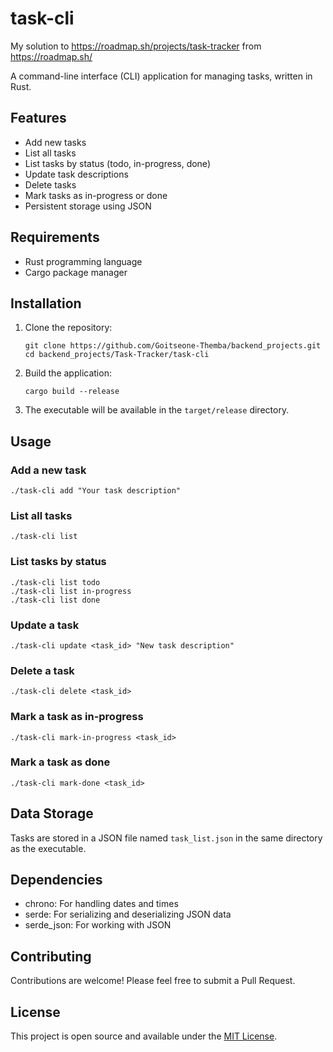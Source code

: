 # task-cli

My solution to https://roadmap.sh/projects/task-tracker from https://roadmap.sh/

A command-line interface (CLI) application for managing tasks, written in Rust.

## Features

- Add new tasks
- List all tasks
- List tasks by status (todo, in-progress, done)
- Update task descriptions
- Delete tasks
- Mark tasks as in-progress or done
- Persistent storage using JSON

## Requirements

- Rust programming language
- Cargo package manager

## Installation

1. Clone the repository:
   ```
   git clone https://github.com/Goitseone-Themba/backend_projects.git
   cd backend_projects/Task-Tracker/task-cli
   ```

2. Build the application:
   ```
   cargo build --release
   ```

3. The executable will be available in the `target/release` directory.

## Usage

### Add a new task
```
./task-cli add "Your task description"
```

### List all tasks
```
./task-cli list
```

### List tasks by status
```
./task-cli list todo
./task-cli list in-progress
./task-cli list done
```

### Update a task
```
./task-cli update <task_id> "New task description"
```

### Delete a task
```
./task-cli delete <task_id>
```

### Mark a task as in-progress
```
./task-cli mark-in-progress <task_id>
```

### Mark a task as done
```
./task-cli mark-done <task_id>
```

## Data Storage

Tasks are stored in a JSON file named `task_list.json` in the same directory as the executable.

## Dependencies

- chrono: For handling dates and times
- serde: For serializing and deserializing JSON data
- serde_json: For working with JSON

## Contributing

Contributions are welcome! Please feel free to submit a Pull Request.

## License

This project is open source and available under the [MIT License](LICENSE).
